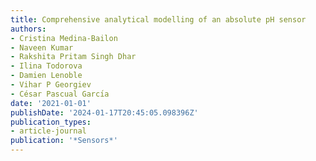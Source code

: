 ```yaml
---
title: Comprehensive analytical modelling of an absolute pH sensor
authors:
- Cristina Medina-Bailon
- Naveen Kumar
- Rakshita Pritam Singh Dhar
- Ilina Todorova
- Damien Lenoble
- Vihar P Georgiev
- César Pascual Garcı́a
date: '2021-01-01'
publishDate: '2024-01-17T20:45:05.098396Z'
publication_types:
- article-journal
publication: '*Sensors*'
---
```

